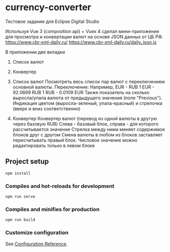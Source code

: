 # currency-converter
Тестовое задание для Eclipse Digital Studio

Используя Vue 3 (composition api) + Vuex 4 сделал мини-приложение для просмотра и конвертации валют на основе JSON данных от ЦБ РФ.
https://www.cbr-xml-daily.ru/ 
https://www.cbr-xml-daily.ru/daily_json.js 

В приложении две вкладки
1. Список валют
2. Конвертер

1. Список валют
Посмотреть весь список пар валют с переключением основной валюты.
Переключение:
Например, EUR - RUB
1 EUR - 92.0669 RUB
1 RUB - 0.0109 EUR
Также показатель на сколько выросла/упала валюта от предыдущего значения (поле "Previous"). Индикация цветом (выросла-зеленый, упала-красный) и стрелочка (вверх и вниз соответственно)

2. Конвертер
Конвертер валют (перевод из одной валюты в другую через базовую RUB)
Слева - базовый блок, справа - для которого рассчитывается значение
Стрелка между ними меняет содержимое блоков друг с другом
Смена валюты в любом из блоков заставляет пересчитывать правый блок. Числовое значение можно редактировать только в левом блоке



## Project setup
```
npm install
```

### Compiles and hot-reloads for development
```
npm run serve
```

### Compiles and minifies for production
```
npm run build
```

### Customize configuration
See [Configuration Reference](https://cli.vuejs.org/config/).
